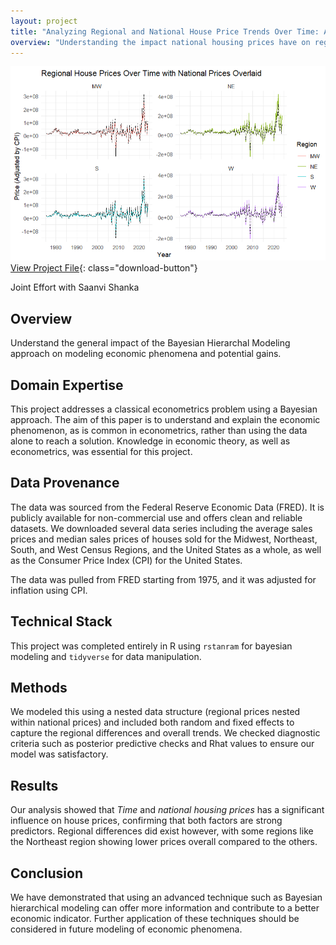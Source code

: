 ```yaml
---
layout: project
title: "Analyzing Regional and National House Price Trends Over Time: A Bayesian Hierarchical Modeling Approach"
overview: "Understanding the impact national housing prices have on regional housing prices by using a nested bayesian method as an economic indicator."
---
```

![Housing Prices](/assets/images/project/HousingOverlaid.png)
[View Project File](/assets/files/BayesHousingPrices.pdf){: class="download-button"}

<div class="dashed"></div>
Joint Effort with Saanvi Shanka


## Overview
Understand the general impact of the Bayesian Hierarchal Modeling approach on modeling economic phenomena and potential gains. 


## Domain Expertise
This project addresses a classical econometrics problem using a Bayesian approach. The aim of this paper is to understand and explain the economic phenomenon, as is common in econometrics, rather than using the data alone to reach a solution. Knowledge in economic theory, as well as econometrics, was essential for this project.


## Data Provenance
The data was sourced from the Federal Reserve Economic Data (FRED). It is publicly available for non-commercial use and offers clean and reliable datasets. We downloaded several data series including the average sales prices and median sales prices of houses sold for the Midwest, Northeast, South, and West Census Regions, and the United States as a whole, as well as the Consumer Price Index (CPI) for the United States. 

The data was pulled from FRED starting from 1975, and it was adjusted for inflation using CPI.


## Technical Stack
This project was completed entirely in R using `rstanram` for bayesian modeling and `tidyverse` for data manipulation.


## Methods
We modeled this using a nested data structure (regional prices nested within national prices) and included both random and fixed effects to capture the regional differences and overall trends. We checked diagnostic criteria such as posterior predictive checks and Rhat values to ensure our model was satisfactory.


## Results
Our analysis showed that *Time* and *national housing prices* has a significant influence on house prices, confirming that both factors are strong predictors. Regional differences did exist however, with some regions like the Northeast region showing lower prices overall compared to the others.


## Conclusion
We have demonstrated that using an advanced technique such as Bayesian hierarchical modeling can offer more information and contribute to a better economic indicator. Further application of these techniques should be considered in future modeling of economic phenomena.
